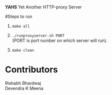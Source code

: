 **YAHS** Yet Another HTTP-proxy Server

#Steps to run
1) ``` make all ```

2) ``` ./runproxyserver.sh PORT ``` <br>
(PORT is port number on which server will run).

3) ```make clean ``` 



# Contributors
Rishabh Bhardwaj <br />
Devendra K Meena
